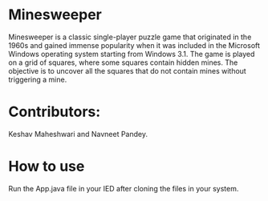 # Minesweeper
Minesweeper is a classic single-player puzzle game that originated in the 1960s and gained immense popularity when it was included in the Microsoft Windows operating system starting from Windows 3.1. The game is played on a grid of squares, where some squares contain hidden mines. The objective is to uncover all the squares that do not contain mines without triggering a mine.
# Contributors:
Keshav Maheshwari and Navneet Pandey.

# How to use
Run the App.java file in your IED after cloning the files in your system.
